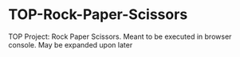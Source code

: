 # TOP-Rock-Paper-Scissors
TOP Project: Rock Paper Scissors.  Meant to be executed in browser console. May be expanded upon later
